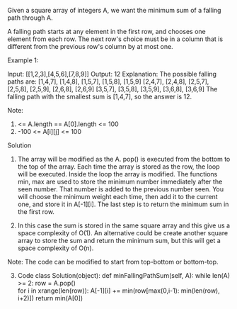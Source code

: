 Given a square array of integers A, we want the minimum sum of a falling path through A.

A falling path starts at any element in the first row, and chooses one element from each row.  The next row's choice must be in a column that is different from the previous row's column by at most one.

Example 1:

Input: [[1,2,3],[4,5,6],[7,8,9]]
Output: 12
Explanation: 
The possible falling paths are:
[1,4,7], [1,4,8], [1,5,7], [1,5,8], [1,5,9]
[2,4,7], [2,4,8], [2,5,7], [2,5,8], [2,5,9], [2,6,8], [2,6,9]
[3,5,7], [3,5,8], [3,5,9], [3,6,8], [3,6,9]
The falling path with the smallest sum is [1,4,7], so the answer is 12.

Note:
1. <= A.length == A[0].length <= 100
2. -100 <= A[i][j] <= 100

Solution
1. The array will be modified as the A. pop() is executed from the bottom to the top of the array. Each time the array is
stored as the row, the loop will be executed. Inside the loop the array is modified. The functions min, max are used to store
the minimum number immediately after the seen number. That number is added to the previous number seen. You will choose the 
minimum weight each time, then add it to the current one, and store it in A[-1][i]. The last step is to return the minimum sum in the first row.

2. In this case the sum is stored in the same square array and this give us a space complexity of O(1). An alternative could be create another square array to store the sum and return the minimum sum, but this will get a space complexity of O(n).

Note: The code can be modified to start from top-bottom or bottom-top.

3. Code
class Solution(object):
    def minFallingPathSum(self, A):
        while len(A) >= 2:
            row = A.pop()            
            for i in xrange(len(row)):
                A[-1][i] += min(row[max(0,i-1): min(len(row), i+2)])
        return min(A[0])

